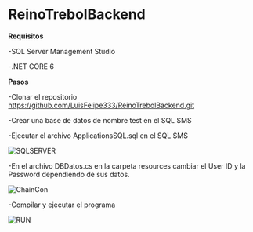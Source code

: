 # ReinoTrebolBackend

**Requisitos**

-SQL Server Management Studio

-.NET CORE 6

**Pasos**

-Clonar el repositorio https://github.com/LuisFelipe333/ReinoTrebolBackend.git

-Crear una base de datos de nombre test en el SQL SMS

-Ejecutar el archivo ApplicationsSQL.sql en el SQL SMS

![SQLSERVER](https://user-images.githubusercontent.com/71108533/223888084-a32c978e-458e-4849-b34b-62c2968afad7.png)

-En el archivo DBDatos.cs en la carpeta resources cambiar el User ID y la Password dependiendo de sus datos.

![ChainCon](https://user-images.githubusercontent.com/71108533/223601245-9321f342-b306-49f5-960c-61efb41f2a95.png)

-Compilar y ejecutar el programa

![RUN](https://user-images.githubusercontent.com/71108533/223601419-948b5f27-b3f9-4fed-be1a-12ca7481620e.png)
